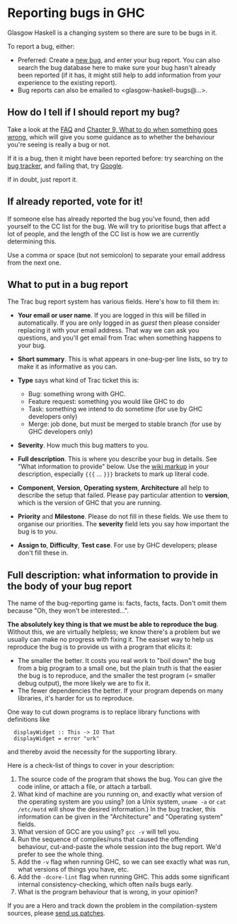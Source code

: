# Reporting bugs in GHC


Glasgow Haskell is a changing system so there are sure to be bugs in it.


To report a bug, either:

- Preferred: Create a [ new bug](http://hackage.haskell.org/trac/ghc/newticket?type=bug), and enter your bug report. You can also search the bug database here to make sure your bug hasn't already been reported (if it has, it might still help to add information from your experience to the existing report).
- Bug reports can also be emailed to \<glasgow-haskell-bugs@…\>. 

## How do I tell if I should report my bug?


Take a look at the [ FAQ](http://haskell.org/haskellwiki/GHC/FAQ) and [Chapter 9, What to do when something goes wrong](http://www.haskell.org/ghc/docs/latest/html/users_guide/wrong.html), which will give you some guidance as to whether the behaviour you're seeing is really a bug or not.


If it is a bug, then it might have been reported before: try searching on the [ bug tracker](http://hackage.haskell.org/trac/ghc), and failing that, try [ Google](http://www.google.com/).


If in doubt, just report it.

## If already reported, vote for it!


If someone else has already reported the bug you've found, then add yourself to the CC list for the bug. We will try to prioritise bugs that affect a lot of people, and the length of the CC list is how we are currently determining this.


Use a comma or space (but not semicolon) to separate your email address from the next one.

## What to put in a bug report


The Trac bug report system has various fields. Here's how to fill them in:

- **Your email or user name**.  If you are logged in this will be filled in automatically.  If you are only logged in as *guest* then please consider replacing it with your email address. That way we can ask you questions, and you'll get email from Trac when something happens to your bug.

- **Short summary**.  This is what appears in one-bug-per line lists, so try to make it as informative as you can.

- **Type** says what kind of Trac ticket this is:

  - Bug: something wrong with GHC.
  - Feature request: something you would like GHC to do
  - Task: something we intend to do sometime (for use by GHC developers only)
  - Merge: job done, but must be merged to stable branch (for use by GHC developers only)

- **Severity**.  How much this bug matters to you.

- **Full description**.  This is where you describe your bug in details.  See "What information to provide" below.  Use the [wiki markup](trac-wiki-misc) in your description, especially `{{{` ... `}}}` brackets to mark up literal code.

- **Component**, **Version**, **Operating system**, **Architecture** all help to describe the setup that failed. Please pay particular attention to **version**, which is the version of GHC that you are running.

- **Priority** and **Milestone**.  Please do  not fill in these fields.   We use them to organise our priorities.  The **severity** field lets you say how important the bug is to you.

- **Assign to**, **Difficulty**, **Test case**.  For use by GHC developers; please don't fill these in.

## Full description: what information to provide in the body of your bug report


The name of the bug-reporting game is: facts, facts, facts. Don't omit them because "Oh, they won't be interested…".

**The absolutely key thing is that we must be able to reproduce the bug**.  Without this, we are virtually helpless; we know there's a problem but we usually can make no progress with fixing it.  The easiset way to help us reproduce the bug is to provide us with a program that elicits it:

- The smaller the better.  It costs you real work to "boil down" the bug from a big program to a small one, but the plain truth is that the easier the bug is to reproduce, and the smaller the test program (= smaller debug output), the more likely we are to fix it. 
- The fewer dependencies the better.  If your program depends on many libraries, it's harder for us to reproduce.  


One way to cut down programs is to replace library functions with definitions like

```wiki
  displayWidget :: This -> IO That
  displayWidget = error "urk"
```


and thereby avoid the necessity for the supporting library.  


Here is a check-list of things to cover in your description:

1. The source code of the program that shows the bug.  You can give the code inline, or attach a file, or attach a tarball.
1. What kind of machine are you running on, and exactly what version of the operating system are you using? (on a Unix system, `uname -a` or `cat /etc/motd` will show the desired information.) In the bug tracker, this information can be given in the "Architecture" and "Operating system" fields.
1. What version of GCC are you using? `gcc -v` will tell you.
1. Run the sequence of compiles/runs that caused the offending behaviour, cut-and-paste the whole session into the bug report. We'd prefer to see the whole thing.
1. Add the `-v` flag when running GHC, so we can see exactly what was run, what versions of things you have, etc.
1. Add the `-dcore-lint` flag when running GHC.  This adds some significant internal consistency-checking, which often nails bugs early.
1. What is the program behaviour that is wrong, in your opinion?


If you are a Hero and track down the problem in the compilation-system sources, please [send us patches](working-conventions/submissions).
